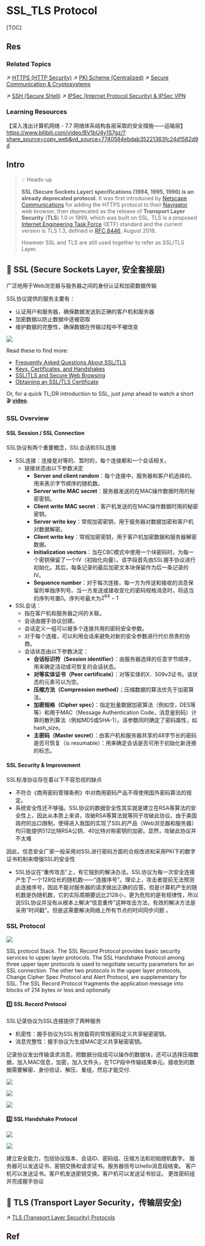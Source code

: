 # SSL_TLS Protocol

[TOC]



## Res
### Related Topics
↗ [HTTPS (HTTP Security)](../../📱%20Application%20Layer%20Security%20Protocols/HTTPS%20(HTTP%20Security)/HTTPS%20(HTTP%20Security).md) 
↗ [PKI Scheme (Centralized)](../../../../🚬%20Cryptology/Key%20Management/📌%20Key%20Management%20Life%20Circle/🚛%20Key%20Distribution/Asymmetric%20Key%20Distribution%20(AKD)/AKD%20via%20Public%20Key%20Certificates/🏦%20PKI%20Scheme%20(Centralized)/PKI%20Scheme%20(Centralized).md)
↗ [Secure Communication & Cryptosystems](../../../../🚬%20Cryptology/Secure%20Communication%20&%20Cryptosystems.md)

↗ [SSH (Secure SHell)](../../📱%20Application%20Layer%20Security%20Protocols/SSH%20(Secure%20SHell)/SSH%20(Secure%20SHell).md)
↗ [IPSec (Internet Protocol Security) & IPSec VPN](../../🫱🏻‍🫲🏿%20Network%20Layer%20Security/IPSec%20(Internet%20Protocol%20Security)%20&%20IPSec%20VPN/IPSec%20(Internet%20Protocol%20Security)%20&%20IPSec%20VPN.md)


### Learning Resources
【深入浅出计算机网络 - 7.7 网络体系结构各层采取的安全措施——运输层】 https://www.bilibili.com/video/BV1bU4y1S7gz/?share_source=copy_web&vd_source=7740584ebdab35221363fc24d1582d9d



## Intro
> 💡 Heads-up
>
> **SSL (Secure Sockets Layer) specifications (1994, 1995, 1996) is an already deprecated protocol.**  It was first introduced by [Netscape Communications](https://en.wikipedia.org/wiki/Netscape_Communications) for adding the HTTPS protocol to their [Navigator](https://en.wikipedia.org/wiki/Netscape_Navigator) web browser, then deprecated as the release of **Transport Layer Security** (**TLS**) 1.0 in 1999, which was built on SSL. TLS is a proposed [Internet Engineering Task Force](https://en.wikipedia.org/wiki/Internet_Engineering_Task_Force) (IETF) standard and the current version is TLS 1.3, defined in [RFC 8446](https://tools.ietf.org/html/rfc8446), August 2018. 
>
> However SSL and TLS are still used together to refer as SSL/TLS Layer.



## 🎯 SSL (Secure Sockets Layer, 安全套接层)
广泛地用于Web浏览器与服务器之间的身份认证和加密数据传输

SSL协议提供的服务主要有：
- 认证用户和服务器，确保数据发送到正确的客户机和服务器
- 加密数据以防止数据中途被窃取
- 维护数据的完整性，确保数据在传输过程中不被改变

![](../../../../../../Assets/Pics/Screenshot%202023-12-16%20at%204.48.49PM.png)

Read these to find more: 
- [Frequently Asked Questions About SSL/TLS](https://www.ssl.com/faqs/faq-what-is-ssl/#faq)
- [Keys, Certificates, and Handshakes](https://www.ssl.com/faqs/faq-what-is-ssl/#keys)
- [SSL/TLS and Secure Web Browsing](https://www.ssl.com/faqs/faq-what-is-ssl/#secure-web-browsing)
- [Obtaining an SSL/TLS Certificate](https://www.ssl.com/faqs/faq-what-is-ssl/#obtain)

Or, for a quick TL;DR introduction to SSL, just jump ahead to watch a short 🎬 **[video](https://www.ssl.com/faqs/faq-what-is-ssl/#video)**.


### SSL Overview
#### SSL Session / SSL Connection
SSL协议有两个重要概念，SSL会话和SSL连接

- SSL连接：连接是对等的、暂时的，每个连接都和一个会话相关。
	- 链接状态由以下参数决定
		- **Server and client random**：每个连接中，服务器和客户机选择的、 用来表示字节顺序的随机数。
		- **Server write MAC secret**：服务器发送的在MAC操作数据时用的秘密密钥。
		- **Client write MAC secret**：客户机发送的在MAC操作数据时用的秘密密钥。
		- **Server write key**：常规加密密钥，用于服务器对数据加密和客户机对数据解密。
		- **Client write key**：常规加密密钥，用于客户机加密数据和服务器解密数据。
		- **Initialization vectors**：当在CBC模式中使用一个块密码时，为每一个密钥保留了一个Ⅳ（初始化向量）。该字段首先由SSL握手协议进行初始化。其后，每条记录的最后加密文本块保留作为后一条记录的Ⅳ。
		- **Sequence number**：对于每次连接，每一方为传送和接收的消息保留的单独序列号。当一方发送或接收变化的密码规格消息时，将适当的序列号置0。序列号最大为$2^{64}-1$
- SSL会话：
	- 指在客户机和服务器之间的关联。
	- 会话由握手协议创建。
	- 会话定义一组可以被多个连接共用的密码安全参数。
	- 对于每个连接，可以利用会话来避免对新的安全参数进行代价昂贵的协商。
	- 会话状态由以下参数决定：
		- **会话标识符（Session identifier）**：由服务器选择的任意字节顺序，用来确定活动或可恢复的会话状态。
		- **对等实体证书（Peer certificate）**：对等实体的X．509v3证书。该状态的元素可以为空。
		- **压缩方法（Compression method）**；压缩数据的算法优先于加密算法。
		- **加密规格（Cipher spec）**：指定批量数据加密算法（例如空，DES等等）和用于MAC（Message Authentication Code，消息鉴别码）计算的散列算法（例如MD5或SHA-1）。该参数同时确定了密码属性，如hash_size。
		- **主密码（Master secret）**：由客户机和服务器共享的48字节长的密码是否可恢复（is resumable）：用来确定会话是否可用于初始化新连接的标志。
#### SSL Security & Improvement
SSL标准协议存在着以下不容忽视的缺点
- 不符合《商用密码管理条例》中对商用密码产品不得使用国外密码算法的规定。
- 系统安全性还不够强。SSL协议的数据安全性其实就是建立在RSA等算法的安全性上，因此从本质上来讲，攻破RSA等算法就等同于攻破此协议。由于美国政府的出口限制，使得进入我国的实现了SSL的产品（Web浏览器和服务器）均只能提供512比特RSA公钥、40比特对称密钥的加密。显然，攻破此协议并不太难

因此，信息安全厂家一般采用对SSL进行密码方面的合规改进和采用PKI下的数字证书机制来增强SSL的安全性
- SSL协议在“重传攻击”上，有它独到的解决办法。SSL协议为每一次安全连接产生了一个128位长的随机数——“连接序号”。理论上，攻击者提前无法预测此连接序号，因此不能对服务器的请求做出正确的应答。但是计算机产生的随机数是伪随机数，它的实际周期要远比2128小，更为危险的是有规律性，所以说SSL协议并没有从根本上解决“信息重传”这种攻击方法，有效的解决方法是采用“时间戳”。但是这需要解决网络上所有节点的时间同步问题 。


### SSL Protocol
![](../../../../../../Assets/Pics/Screenshot%202023-12-16%20at%205.29.28PM.png)

SSL protocol Stack. The SSL Record Protocol provides basic security services to upper layer protocols. The SSL Handshake Protocol among three upper layer protocols is used to negotiate security parameters for an SSL connection. The other two protocols in the upper layer protocols, Change Cipher Spec Protocol and Alert Protocol, are supplementary for SSL. The SSL Record Protocol fragments the application message into blocks of 214 bytes or less and optionally
#### 1️⃣ SSL Record Protocol
SSL记录协议为SSL连接提供了两种服务
- 机密性：握手协议为SSL有效载荷的常规密码定义共享秘密密钥。
- 消息完整性：握手协议为生成MAC定义共享秘密密钥。

记录协议发出传输请求消息，把数据分段成可以操作的数据块，还可以选择压缩数据，加入MAC信息，加密，加入文件头，在TCP段中传输结果单元。接收到的数据需要解密、身份验证、解压、重组，然后才能交付.

![](../../../../../../Assets/Pics/Screenshot%202023-12-16%20at%205.33.56PM.png)

![](../../../../../../Assets/Pics/Screenshot%202023-12-16%20at%205.37.48PM.png)

![](../../../../../../Assets/Pics/Screenshot%202023-12-16%20at%205.39.38PM.png)
#### 2️⃣ SSL Handshake Protocol
![](../../../../../../Assets/Pics/Screenshot%202023-12-16%20at%205.44.19PM.png)

![](../../../../../../Assets/Pics/Screenshot%202023-12-16%20at%205.47.22PM.png)

建立安全能力，包括协议版本、会话ID、密码组、压缩方法和初始随机数字。
服务器可以发送证书、密钥交换和请求证书。服务器信号以hello消息段结束。
客户机可以发送证书。客户机发送密钥交换。客户机可以发送证书验证。
更改密码组并完成握手协议



## 🎯 TLS (Transport Layer Security，传输层安全)
↗ [TLS (Transport Layer Security) Protocols](📌%20TLS%20(Transport%20Layer%20Security)%20Protocols/TLS%20(Transport%20Layer%20Security)%20Protocols.md)



## Ref
[数字签名、数字证书与HTTPS是什么关系？]: https://www.freebuf.com/company-information/238820.html
[一文彻底搞懂加密、数字签名和数字证书！]: https://segmentfault.com/a/1190000024523772
[Transport Layer Security (TLS)]: https://www.techtarget.com/searchsecurity/definition/Transport-Layer-Security-TLS

[👍 SECURE SOCKET LAYER AND TRANSPORT LAYER SECURITY]: https://www.brainkart.com/article/Secure-Socket-Layer-and-Transport-Layer-Security_8480/

[👍 Cryptography and Network Security]: https://www.brainkart.com/subject/Cryptography-and-Network-Security_137/
